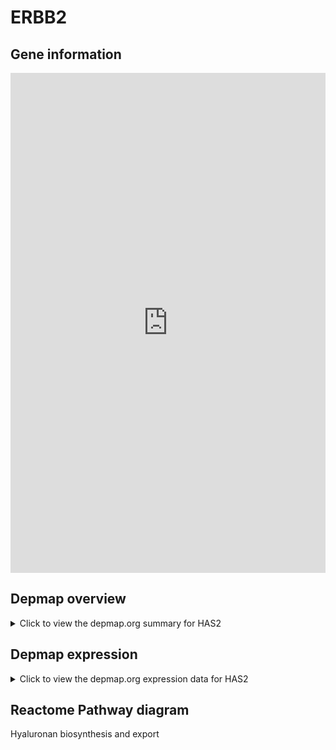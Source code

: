 <h1>ERBB2</h1>

<h2>Gene information</h2>
<iframe src="https://depmap.org/portal/gene/HAS2?tab=about" style="border:none;width:100%;height:800px"></iframe>

<h2>Depmap overview</h2>
<details>
  <summary>Click to view the depmap.org summary for HAS2</summary>
  <iframe src="https://depmap.org/portal/gene/HAS2?tab=overview" style="border:none;width:100%;height:800px"></iframe>
</details>

<h2>Depmap expression</h2>
<details>
  <summary>Click to view the depmap.org expression data for HAS2</summary>
  <iframe src="https://depmap.org/portal/gene/HAS2?tab=characterization" style="border:none;width:100%;height:800px"></iframe>
</details>



<h2>Reactome Pathway diagram</h2>
Hyaluronan biosynthesis and export
<div id="diagramHolder"></div>

<script>
    //Creating the Reactome Diagram widget
    //Take into account a proxy needs to be set up in your server side pointing to www.reactome.org
    function onReactomeDiagramReady(){  //This function is automatically called when the widget code is ready to be used
        var diagram = Reactome.Diagram.create({
            "placeHolder" : "diagramHolder",
            "width" : 900,
            "height" : 500
        });

        //Initialising it to the "Hemostasis" pathway
        diagram.loadDiagram("R-HSA-2142850");

        //Adding different listeners

        diagram.onDiagramLoaded(function (loaded) {
            console.info("Loaded ", loaded);
            diagram.flagItems("BAD");
	    diagram.flagItems("Q92934");
            if (loaded == "R-HSA-2142850") diagram.selectItem("R-HSA-2142850");
        });

     }
</script>



